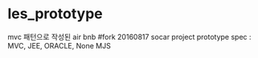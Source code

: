 # les_prototype
 mvc 패턴으로 작성된 air bnb
 #fork 20160817
 socar project prototype
 spec : MVC, JEE, ORACLE, None MJS

